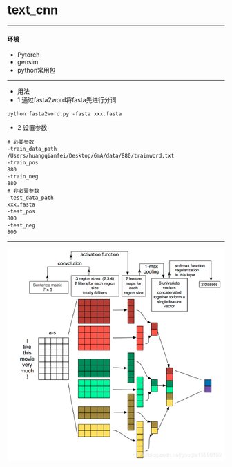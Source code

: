 # text_cnn
******************
#### 环境
* Pytorch
* gensim
* python常用包
***************
* 用法
* 1 通过fasta2word将fasta先进行分词
```
python fasta2word.py -fasta xxx.fasta
```
* 2 设置参数
```
# 必要参数
-train_data_path
/Users/huangqianfei/Desktop/6mA/data/880/trainword.txt
-train_pos
880
-train_neg
880
# 非必要参数
-test_data_path
xxx.fasta
-test_pos
800
-test_neg
800
```

******************************
![Text-CNN](https://github.com/huangqianfei0916/Text_CNN/blob/master/1.png)
